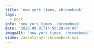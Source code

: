 ```yaml
---
title: 'new york times, chromebook'
tags:
  - post
info: 'new york times, chromebook'
date: '2022-08-01T14:50:28-04:00'
imageAlt: 'new york times, chromebook'
video: /assets/nyt-chromebook.mp4
---
```


